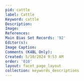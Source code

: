 ```yaml
---
pid: cattle
label: Cattle
Keyword: cattle
Description: 
Image: 
References: 
Main Bias Set Records: '92'
Editor(s): 
Image Caption: 
Comments (K4BL Only): 
Created: 5/10/2024 9:53 AM
order: '010'
layout: facet_page_layout
collection: keywords_descriptions
---
```

